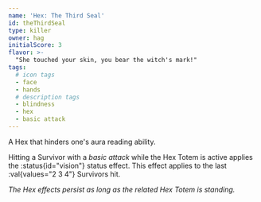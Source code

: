 ```yaml
---
name: 'Hex: The Third Seal'
id: theThirdSeal
type: killer
owner: hag
initialScore: 3
flavor: >-
  "She touched your skin, you bear the witch's mark!"
tags:
  # icon tags
  - face
  - hands
  # description tags
  - blindness
  - hex
  - basic attack
---
```


A Hex that hinders one's aura reading ability.

Hitting a Survivor with a _basic attack_ while the Hex Totem is active applies the :status{id="vision"} status effect. This effect applies to the last :val{values="2 3 4"} Survivors hit.

_The Hex effects persist as long as the related Hex Totem is standing._
